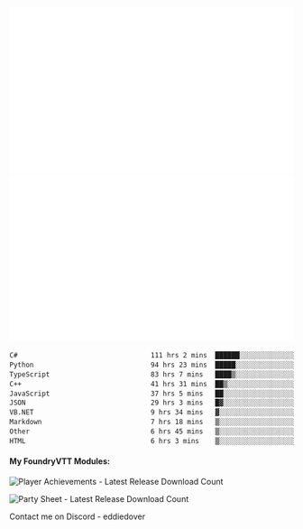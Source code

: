 
![](https://raw.githubusercontent.com/eddiedover/ghstats/master/generated/overview.svg)
![](https://raw.githubusercontent.com/eddiedover/ghstats/master/generated/languages.svg)

<!--START_SECTION:waka-->

```txt
C#                                 111 hrs 2 mins  ██████░░░░░░░░░░░░░░░░░░░   23.74 %
Python                             94 hrs 23 mins  █████░░░░░░░░░░░░░░░░░░░░   20.19 %
TypeScript                         83 hrs 7 mins   ████▒░░░░░░░░░░░░░░░░░░░░   17.78 %
C++                                41 hrs 31 mins  ██▒░░░░░░░░░░░░░░░░░░░░░░   08.88 %
JavaScript                         37 hrs 5 mins   ██░░░░░░░░░░░░░░░░░░░░░░░   07.93 %
JSON                               29 hrs 3 mins   █▓░░░░░░░░░░░░░░░░░░░░░░░   06.21 %
VB.NET                             9 hrs 34 mins   ▓░░░░░░░░░░░░░░░░░░░░░░░░   02.05 %
Markdown                           7 hrs 18 mins   ▒░░░░░░░░░░░░░░░░░░░░░░░░   01.56 %
Other                              6 hrs 45 mins   ▒░░░░░░░░░░░░░░░░░░░░░░░░   01.45 %
HTML                               6 hrs 3 mins    ▒░░░░░░░░░░░░░░░░░░░░░░░░   01.30 %
```

<!--END_SECTION:waka-->

#### My FoundryVTT Modules:

  ![Player Achievements - Latest Release Download Count](https://img.shields.io/badge/dynamic/json?label=Player%20Achievements%20-%20Downloads@latest&query=assets%5B1%5D.download_count&url=https%3A%2F%2Fapi.github.com%2Frepos%2FEddieDover%2Ffvtt-player-achievements%2Freleases%2Flatest)

  ![Party Sheet - Latest Release Download Count](https://img.shields.io/badge/dynamic/json?label=Party%20Sheet%20-%20Downloads@latest&query=assets%5B1%5D.download_count&url=https%3A%2F%2Fapi.github.com%2Frepos%2FEddieDover%2Ffvtt-party-sheet%2Freleases%2Flatest)

<a rel="me" href="https://techhub.social/@EddieDover"></a>

Contact me on Discord - eddiedover
